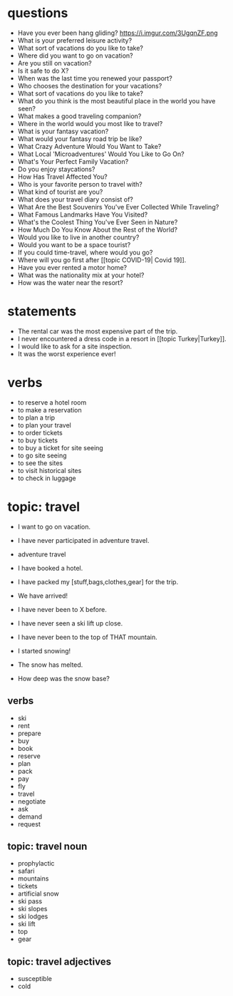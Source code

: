 # questions
- Have you ever been hang gliding?
https://i.imgur.com/3UgqnZF.png
- What is your preferred leisure activity?
- What sort of vacations do you like to take?
- Where did you want to go on vacation?
- Are you still on vacation?
- Is it safe to do X?
- When was the last time you renewed your passport?
- Who chooses the destination for your vacations?
- What sort of vacations do you like to take?
- What do you think is the most beautiful place in the world you have seen?
- What makes a good traveling companion?
- Where in the world would you most like to travel?
- What is your fantasy vacation?
- What would your fantasy road trip be like?
- What Crazy Adventure Would You Want to Take?
- What Local 'Microadventures' Would You Like to Go On?
- What's Your Perfect Family Vacation?
- Do you enjoy staycations?
- How Has Travel Affected You?
- Who is your favorite person to travel with?
- What kind of tourist are you?
- What does your travel diary consist of?
- What Are the Best Souvenirs You've Ever Collected While Traveling?
- What Famous Landmarks Have You Visited?
- What's the Coolest Thing You've Ever Seen in Nature?
- How Much Do You Know About the Rest of the World?
- Would you like to live in another country?
- Would you want to be a space tourist?
- If you could time-travel, where would you go?
- Where will you go first after [[topic COVID-19| Covid 19]].
- Have you ever rented a motor home?
- What was the nationality mix at your hotel?
- How was the water near the resort?

# statements
- The rental car was the most expensive part of the trip.
- I never encountered a dress code in a resort in [[topic Turkey|Turkey]].
- I would like to ask for a site inspection.
- It was the worst experience ever!


# verbs
- to reserve a hotel room
- to make a reservation
- to plan a trip
- to plan your travel
- to order tickets
- to buy tickets
- to buy a ticket for site seeing
- to go site seeing
- to see the sites
- to visit historical sites
- to check in luggage


# topic: travel

- I want to go on vacation.

- I have never participated in adventure travel.

- adventure travel


- I have booked a hotel.
- I have packed my [stuff,bags,clothes,gear] for the trip.
- We have arrived!
- I have never been to X before.
- I have never seen a ski lift up close.
- I have never been to the top of THAT mountain.
- I started snowing!
- The snow has melted.
- How deep was the snow base?



## verbs
- ski
- rent
- prepare
- buy
- book
- reserve
- plan
- pack
- pay
- fly
- travel
- negotiate
- ask
- demand
- request



## topic:  travel noun
- prophylactic
- safari
- mountains
- tickets
- artificial snow
- ski pass
- ski slopes
- ski lodges
- ski lift 
- top
- gear

## topic:  travel adjectives
- susceptible
- cold
